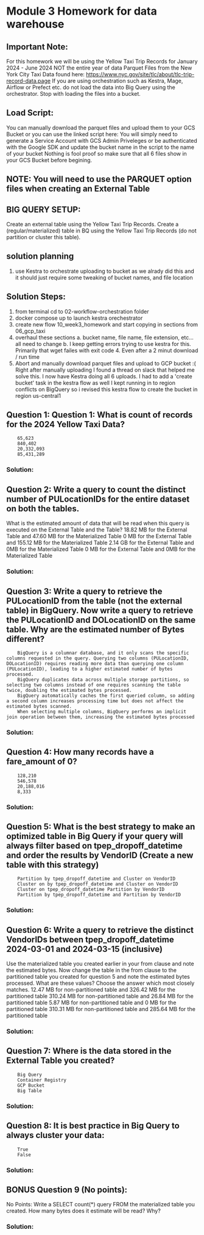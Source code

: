 # Module 3 Homework for data warehouse
## Important Note:
For this homework we will be using the Yellow Taxi Trip Records for January 2024 - June 2024 NOT the entire year of data Parquet Files from the New York City Taxi Data found here:
https://www.nyc.gov/site/tlc/about/tlc-trip-record-data.page
If you are using orchestration such as Kestra, Mage, Airflow or Prefect etc. do not load the data into Big Query using the orchestrator.
Stop with loading the files into a bucket.


## Load Script: 
You can manually download the parquet files and upload them to your GCS Bucket or you can use the linked script here:
You will simply need to generate a Service Account with GCS Admin Priveleges or be authenticated with the Google SDK and update the bucket name in the script to the name of your bucket
Nothing is fool proof so make sure that all 6 files show in your GCS Bucket before begining.


## NOTE: You will need to use the PARQUET option files when creating an External Table

## BIG QUERY SETUP:
Create an external table using the Yellow Taxi Trip Records.
Create a (regular/materialized) table in BQ using the Yellow Taxi Trip Records (do not partition or cluster this table).

## solution planning
1. use Kestra to orchestrate uploading to bucket as we alrady did this and it should just require some tweaking of bucket names, and file location

## Solution Steps:
1. from terminal cd to 02-workflow-orchestration folder
2. docker compose up to launch kestra orechestrator
3. create new flow 10_week3_homework and start copying in sections from 06_gcp_taxi
4. overhaul these sections
  a. bucket name, file name, file extension, etc... all need to change
  b. I keep getting errors trying to use kestra for this. Primarily that wget failes with exit code 4. Even after a 2 minut download / run time
5. Abort and manually download parquet files and upload to GCP bucket :(
        Right after manually uploading I found a thread on slack that helped me solve this. I now have
        Kestra doing all 6 uploads. I had to add a 'create bucket' task in the kestra flow as well
        I kept running in to region conflicts on BigQuery so i revised this kestra flow to create the bucket in region us-central1
        



## Question 1: Question 1: What is count of records for the 2024 Yellow Taxi Data?
        65,623
        840,402
        20,332,093
        85,431,289
        
   ### Solution:

## Question 2: Write a query to count the distinct number of PULocationIDs for the entire dataset on both the tables.
What is the estimated amount of data that will be read when this query is executed on the External Table and the Table?
        18.82 MB for the External Table and 47.60 MB for the Materialized Table
        0 MB for the External Table and 155.12 MB for the Materialized Table
        2.14 GB for the External Table and 0MB for the Materialized Table
        0 MB for the External Table and 0MB for the Materialized Table
   ### Solution:

## Question 3: Write a query to retrieve the PULocationID from the table (not the external table) in BigQuery. Now write a query to retrieve the PULocationID and DOLocationID on the same table. Why are the estimated number of Bytes different?
        BigQuery is a columnar database, and it only scans the specific columns requested in the query. Querying two columns (PULocationID, DOLocationID) requires reading more data than querying one column (PULocationID), leading to a higher estimated number of bytes processed.
        BigQuery duplicates data across multiple storage partitions, so selecting two columns instead of one requires scanning the table twice, doubling the estimated bytes processed.
        BigQuery automatically caches the first queried column, so adding a second column increases processing time but does not affect the estimated bytes scanned.
        When selecting multiple columns, BigQuery performs an implicit join operation between them, increasing the estimated bytes processed

   ### Solution:

## Question 4: How many records have a fare_amount of 0?
        128,210
        546,578
        20,188,016
        8,333
   ### Solution:

## Question 5: What is the best strategy to make an optimized table in Big Query if your query will always filter based on tpep_dropoff_datetime and order the results by VendorID (Create a new table with this strategy)
        Partition by tpep_dropoff_datetime and Cluster on VendorID
        Cluster on by tpep_dropoff_datetime and Cluster on VendorID
        Cluster on tpep_dropoff_datetime Partition by VendorID
        Partition by tpep_dropoff_datetime and Partition by VendorID 
   ### Solution:



## Question 6: Write a query to retrieve the distinct VendorIDs between tpep_dropoff_datetime 2024-03-01 and 2024-03-15 (inclusive)
Use the materialized table you created earlier in your from clause and note the estimated bytes. Now change the table in the from clause to the partitioned table you created for question 5 and note the estimated bytes processed. What are these values?
Choose the answer which most closely matches.
        12.47 MB for non-partitioned table and 326.42 MB for the partitioned table
        310.24 MB for non-partitioned table and 26.84 MB for the partitioned table
        5.87 MB for non-partitioned table and 0 MB for the partitioned table
        310.31 MB for non-partitioned table and 285.64 MB for the partitioned table 
   ### Solution:

## Question 7: Where is the data stored in the External Table you created?
        Big Query
        Container Registry
        GCP Bucket
        Big Table

   ### Solution:


## Question 8: It is best practice in Big Query to always cluster your data:
        True
        False

   ### Solution:


## BONUS Question 9 (No points): 
No Points: Write a SELECT count(*) query FROM the materialized table you created. How many bytes does it estimate will be read? Why?
   ### Solution:
